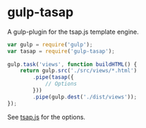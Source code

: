 # gulp-tasap

A gulp-plugin for the tsap.js template engine.

``` javascript
var gulp = require('gulp');
var tasap = require('gulp-tasap');
 
gulp.task('views', function buildHTML() {
	return gulp.src('./src/views/*.html')
		.pipe(tasap({
			// Options
		}))
		.pipe(gulp.dest('./dist/views'));
});
```

 See [tsap.js](https://github.com/jschaefer-io/gulp-tasap) for the options.